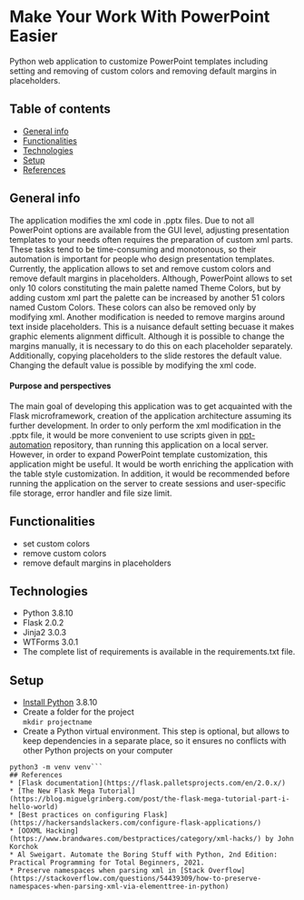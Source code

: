 # Make Your Work With PowerPoint Easier
Python web application to customize PowerPoint templates including setting and removing of custom colors and removing default margins in placeholders.
## Table of contents
* [General info](#general-info)
* [Functionalities](#functionalities)
* [Technologies](#technologies)
* [Setup](#setup)
* [References](#references)
## General info
The application modifies the xml code in .pptx files. Due to not all PowerPoint options are available from the GUI level, adjusting presentation templates to your needs often requires the preparation of custom xml parts. These tasks tend to be time-consuming and monotonous, so their automation is important for people who design presentation templates. Currently, the application allows to set and remove custom colors and remove default margins in placeholders. Although, PowerPoint allows to set only 10 colors constituting the main palette named Theme Colors, but by adding custom xml part the palette can be increased by another 51 colors named Custom Colors. These colors can also be removed only by modifying xml. Another modification is needed to remove margins around text inside placeholders. This is a nuisance default setting becuase it makes graphic elements alignment difficult. Although it is possible to change the margins manually, it is necessary to do this on each placeholder separately. Additionally, copying placeholders to the slide restores the default value. Changing the default value is possible by modifying the xml code.
#### Purpose and perspectives
The main goal of developing this application was to get acquainted with the Flask microframework, creation of the application architecture assuming its further development. In order to only perform the xml modification in the .pptx file, it would be more convenient to use scripts given in [ppt-automation](https://github.com/paulinakuczynska/ppt_automation) repository, than running this application on a local server. However, in order to expand PowerPoint template customization, this application might be useful. It would be worth enriching the application with the table style customization. In addition, it would be recommended before running the application on the server to create sessions and user-specific file storage, error handler and file size limit.
## Functionalities
* set custom colors
* remove custom colors
* remove default margins in placeholders
## Technologies
* Python 3.8.10
* Flask 2.0.2
* Jinja2 3.0.3
* WTForms 3.0.1
* The complete list of requirements is available in the requirements.txt file.
## Setup
* [Install Python](https://www.python.org/downloads/) 3.8.10
* Create a folder for the project\
```mkdir projectname```
* Create a Python virtual environment. This step is optional, but allows to keep dependencies in a separate place, so it ensures no conflicts with other Python projects on your computer
```cd projectname\
python3 -m venv venv```
## References
* [Flask documentation](https://flask.palletsprojects.com/en/2.0.x/)
* [The New Flask Mega Tutorial](https://blog.miguelgrinberg.com/post/the-flask-mega-tutorial-part-i-hello-world)
* [Best practices on configuring Flask](https://hackersandslackers.com/configure-flask-applications/)
* [OOXML Hacking](https://www.brandwares.com/bestpractices/category/xml-hacks/) by John Korchok
* Al Sweigart. Automate the Boring Stuff with Python, 2nd Edition: Practical Programming for Total Beginners, 2021.
* Preserve namespaces when parsing xml in [Stack Overflow](https://stackoverflow.com/questions/54439309/how-to-preserve-namespaces-when-parsing-xml-via-elementtree-in-python)
